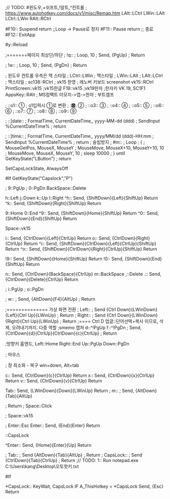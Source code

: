 ;// TODO: #윈도우,+쉬프트,!알트,^컨트롤
; https://www.autohotkey.com/docs/v1/misc/Remap.htm
LAlt::LCtrl
LWin::LAlt
LCtrl::LWin
RAlt::RCtrl

#F10::
Suspend
return
;;Loop -> Pause로 정지
#F11::
Pause
return
;; 종료
#F12::
ExitApp

#y::Reload

;=======페이지 최상단/하단
; !q::
; Loop, 10
; Send, {PgUp}
; 	Return

; !w::
; Loop, 10
; Send, {PgDn}
; 	Return

; 윈도우 컨트롤 우측은 맥 스타일
; LCtrl::LWin ; 맥스타일
; LWin::LAlt
; LAlt::LCtrl ; 맥스타일
; sc138::RCtrl ; vk15 한영
; 레노버 키보드 screenshot
vk15::RCtrl
PrintScreen::vk15	;vk15한글
F19::vk15	;vk19한자
;한자키 VK 19, SC1F1 
AppsKey::RAlt ; MS컴팩트 이모지->앱->한자
; 부트캠프


; ::o1:: ① ; o1입력시 ①로 변환
; ::o2:: ②
; ::o3:: ③
; ::o4:: ④
; ::o5:: ⑤
; ::o6:: ⑥
; ::o7:: ⑦
; ::o8:: ⑧
; ::o9:: ⑨

; ::]date::
;   FormatTime, CurrentDateTime,, yyyy-MM-dd (ddd)
;   SendInput %CurrentDateTime%
; return

; ::]time::
;   FormatTime, CurrentDateTime,, yyyy/MM/dd (ddd)-HH:mm
;   SendInput %CurrentDateTime%
; return
; 슬립방지
; #m:: 
; 	Loop 
; 	{
; 		MouseGetPos, MouseX, MouseY
; 		MouseMove, MouseX+10, MouseY+10, 10
; 		MouseMove, MouseX, MouseY, 10
; 		sleep 10000
; 	} until GetKeyState("LButton")
; return



SetCapsLockState, AlwaysOff

#If GetKeyState("Capslock","P")



; 9::PgUp
; 0::PgDn
BackSpace::Delete

h::Left
j::Down
k::Up
l::Right
^h::
Send, {ShiftDown}{Left}{ShiftUp}
Return
^k::
Send, {ShiftDown}{Right}{ShiftUp}
Return

9::Home
0::End
^9::
Send, {ShiftDown}{Home}{ShiftUp}
Return
^0::
Send, {ShiftDown}{End}{ShiftUp}
Return

Space::vk15

i::
Send, {CtrlDown}{Left}{CtrlUp}
Return
o::
Send, {CtrlDown}{Right}{CtrlUp}
Return
^i::
Send, {ShiftDown}{CtrlDown}{Left}{CtrlUp}{ShiftUp}
Return
^o::
Send, {ShiftDown}{CtrlDown}{Right}{CtrlUp}{ShiftUp}
Return

!9::
Send, {ShiftDown}{Home}{ShiftUp}
Return
!0::
Send, {ShiftDown}{End}{ShiftUp}
Return

n::
Send, {CtrlDown}{BackSpace}{CtrlUp}
m::BackSpace
,::Delete
.::
Send, {CtrlDown}{Delete}{CtrlUp}
Return



; i::PgUp
; o::PgDn


; w::
; Send, {AltDown}{F4}{AltUp}
; 	Return




;============== 가상 화면 전환
; Left::
; Send {Ctrl Down}{LWinDown}{Left}{Ctrl Up}{LWinUp}
; Return
; Right::
; Send {Ctrl Down}{LWinDown}{Right}{Ctrl Up}{LWinUp}
; Return
;==== Ctrl D 업글::단어선택+복사 이므로, 삭제, 오려내기까지. 다중 역할
;smemo 캡처
d::^!PgUp
f::^!PgDn
; Send, {CtrlDown}{d}{CtrlUp}{CtrlDown}{c}{CtrlUp}
; Return


;방향키 홈엔드,
Left::Home
Right::End
Up::PgUp
Down::PgDn

; 마우스

; 창 최소화 - 복구 win+down, Alt+tab

c::
Send, {CtrlDown}{c}{CtrlUp}
Return
x::
Send, {CtrlDown}{x}{CtrlUp}
Return
v::
Send, {CtrlDown}{v}{CtrlUp}
Return

Tab::
Send, {LWinDown}{Down}{LWinUp}
Return
; m::
; Send, {AltDown}{Tab}{AltUp}

; Return
; Space::Click



; Space::vk15


; Enter::Esc
Enter::
Send, {End}{Enter}
Return

\::CapsLock

^Enter::
Send, {Home}{Enter}{Up}
Return




; Tab::
; Send {AltDown}{Tab}{AltUp}
; Return
; CapsLock::
; Send {CtrlDown}{Tab}{CtrlUp}
; Return
;// TODO: 
1:: Run notepad.exe C:\Users\kang\Desktop\오토핫키.txt

#If

*CapsLock::
KeyWait, CapsLock
IF A_ThisHotkey = *CapsLock
	Send, {Esc}
Return